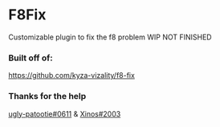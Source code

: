 # F8Fix
Customizable plugin to fix the f8 problem
WIP NOT FINISHED

### Built off of:
https://github.com/kyza-vizality/f8-fix

### Thanks for the help
[ugly-patootie#0611](https://github.com/userXinos)
&
[Xinos#2003](https://github.com/E-boi)
